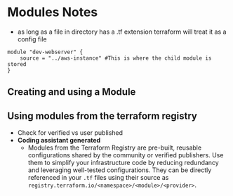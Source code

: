 # Modules Notes
- as long as a file in directory has a .tf extension terraform will treat it as a config file

```hcl
module "dev-webserver" {
    source = "../aws-instance" #This is where the child module is stored
}

```

## Creating and using a Module

## Using modules from the terraform registry
- Check for verified vs user published
- **Coding assistant generated**
  - Modules from the Terraform Registry are pre-built, reusable configurations shared by the community or verified publishers.
  Use them to simplify your infrastructure code by reducing redundancy and leveraging well-tested configurations.
  They can be directly referenced in your `.tf` files using their source as
  `registry.terraform.io/<namespace>/<module>/<provider>`.

